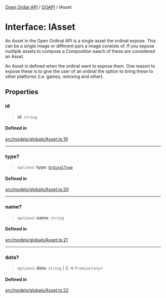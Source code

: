 [Open Ordial API](../../README.md) / [OOAPI](../README.md) / IAsset

# Interface: IAsset

An Asset in the Open Ordinal API is a single asset the ordinal expose.
This can be a single image or different pars a image consists of.
If you expose multiple assets to compose a Composition eaach of these
are considered an Asset.

An Asset is defined when the ordinal want to expose them. One reason
to expose these is to give the user of an ordinal the option to bring
these to other platforms (i.e. games, remixing and other).

## Properties

### id

> **id**: `string`

#### Defined in

[src/models/globals/Asset.ts:19](https://github.com/open-ordinal/open-ordinal-api/blob/70e118e56492403aed907a3616034144dfc18228/src/models/globals/Asset.ts#L19)

***

### type?

> `optional` **type**: [`OrdinalType`](../enumerations/OrdinalType.md)

#### Defined in

[src/models/globals/Asset.ts:20](https://github.com/open-ordinal/open-ordinal-api/blob/70e118e56492403aed907a3616034144dfc18228/src/models/globals/Asset.ts#L20)

***

### name?

> `optional` **name**: `string`

#### Defined in

[src/models/globals/Asset.ts:21](https://github.com/open-ordinal/open-ordinal-api/blob/70e118e56492403aed907a3616034144dfc18228/src/models/globals/Asset.ts#L21)

***

### data?

> `optional` **data**: `string` \| () => `Promise`\<`any`\>

#### Defined in

[src/models/globals/Asset.ts:22](https://github.com/open-ordinal/open-ordinal-api/blob/70e118e56492403aed907a3616034144dfc18228/src/models/globals/Asset.ts#L22)
